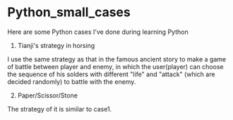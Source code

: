 # Python_small_cases
Here are some Python cases I've done during learning Python

1. Tianji's strategy in horsing

I use the same strategy as that in the famous ancient story to make a game of battle between player and enemy, in which the user(player) can choose the sequence of his solders with different "life" and "attack" (which are decided randomly) to battle with the enemy.

2. Paper/Scissor/Stone

The strategy of it is similar to case1.
